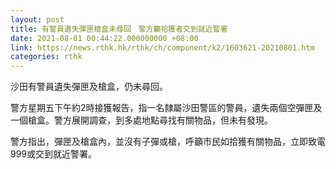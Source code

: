 ```yaml
---
layout: post
title: 有警員遺失彈匣槍盒未尋回　警方籲拾獲者交到就近警署
date: 2021-08-01 00:44:22.000000000 +08:00
link: https://news.rthk.hk/rthk/ch/component/k2/1603621-20210801.htm
categories: rthk
---
```


沙田有警員遺失彈匣及槍盒，仍未尋回。

警方星期五下午約2時接獲報告，指一名隸屬沙田警區的警員，遺失兩個空彈匣及一個槍盒。警方展開調查，到多處地點尋找有關物品，但未有發現。

警方指出，彈匣及槍盒內，並沒有子彈或槍，呼籲市民如拾獲有關物品，立即致電999或交到就近警署。

